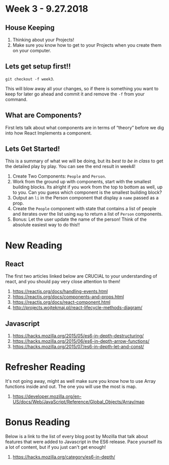 # Week 3 - 9.27.2018

## House Keeping

1. Thinking about your Projects!
2. Make sure you know how to get to your Projects when you create them on
   your computer.

## Lets get setup first!!

`git checkout -f week3`.

This will blow away all your changes, so if there is something you want to keep for later go ahead and commit it and remove the `-f` from your command.

## What are Components?

First lets talk about what components are in terms of “theory” before we dig into how React Implements a component.

## Lets Get Started!

This is a summary of what we will be doing, but its _best to be in class_ to get the detailed play by play. You can see the end result in week4!

1. Create Two Components: `People` and `Person`.
2. Work from the ground up with components, start with the smallest building blocks. Its alright if you work from the top to bottom as well, up to you. Can you guess which component is the smallest building block?
3. Output an `li` in the Person component that display a `name` passed as a prop.
4. Create the `People` component with state that contains a list of people and iterates over the list using `map` to return a list of `Person` components.
5. Bonus: Let the user update the name of the person! Think of the absolute easiest way to do this!!

# New Reading

## React

The first two articles linked below are CRUCIAL to your understanding of react,
and you should pay very close attention to them!

1. https://reactjs.org/docs/handling-events.html
2. https://reactjs.org/docs/components-and-props.html
3. https://reactjs.org/docs/react-component.html
4. http://projects.wojtekmaj.pl/react-lifecycle-methods-diagram/

## Javascript

1. https://hacks.mozilla.org/2015/05/es6-in-depth-destructuring/
2. https://hacks.mozilla.org/2015/06/es6-in-depth-arrow-functions/
3. https://hacks.mozilla.org/2015/07/es6-in-depth-let-and-const/

# Refresher Reading

It's not going away, might as well make sure you know how to use Array functions
inside and out. The one you will use the most is map.

1. https://developer.mozilla.org/en-US/docs/Web/JavaScript/Reference/Global_Objects/Array/map

# Bonus Reading

Below is a link to the list of every blog post by Mozilla that talk about
features that were added to Javascript in the ES6 release. Pace yourself its a
lot of content, but if you just can't get enough!

1. https://hacks.mozilla.org/category/es6-in-depth/
